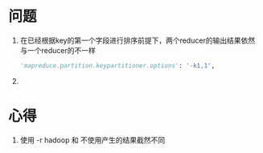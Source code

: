 # 问题

1. 在已经根据key的第一个字段进行排序前提下，两个reducer的输出结果依然与一个reducer的不一样

   ```python
   'mapreduce.partition.keypartitioner.options': '-k1,1',
   ```

2. 





# 心得

1. 使用 -r hadoop 和 不使用产生的结果截然不同